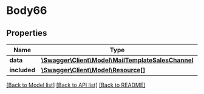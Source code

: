 # Body66

## Properties
Name | Type | Description | Notes
------------ | ------------- | ------------- | -------------
**data** | [**\Swagger\Client\Model\MailTemplateSalesChannel**](MailTemplateSalesChannel.md) |  | [optional] 
**included** | [**\Swagger\Client\Model\Resource[]**](Resource.md) |  | [optional] 

[[Back to Model list]](../../README.md#documentation-for-models) [[Back to API list]](../../README.md#documentation-for-api-endpoints) [[Back to README]](../../README.md)

